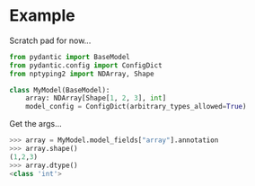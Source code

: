 # Example

Scratch pad for now...

```python
from pydantic import BaseModel
from pydantic.config import ConfigDict
from nptyping2 import NDArray, Shape

class MyModel(BaseModel):
    array: NDArray[Shape[1, 2, 3], int]
    model_config = ConfigDict(arbitrary_types_allowed=True)
```

Get the args...

```python
>>> array = MyModel.model_fields["array"].annotation
>>> array.shape()
(1,2,3)
>>> array.dtype()
<class 'int'>
```